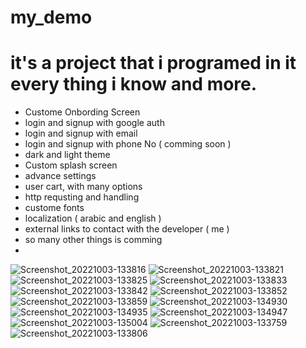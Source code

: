 # my_demo

# it's a project that i programed in it every thing i know and more.

- Custome Onbording Screen 
- login and signup with google auth
- login and signup with email
- login and signup with phone No ( comming soon )
- dark and light theme
- Custom splash screen 
- advance settings
- user cart, with many options
- http requsting and handling
- custome fonts
- localization ( arabic and english )
- external links to contact with the developer ( me )
- so many other things is comming
-
![Screenshot_20221003-133816](https://user-images.githubusercontent.com/31481728/193570448-353dfeb2-a01b-4c1c-8d87-6a3be4d891fd.png)
![Screenshot_20221003-133821](https://user-images.githubusercontent.com/31481728/193570458-eca7e2a7-a872-48c6-803b-8f6b90bcc04a.png)
![Screenshot_20221003-133825](https://user-images.githubusercontent.com/31481728/193570459-d2207981-0329-412f-b940-7443eed61a06.png)
![Screenshot_20221003-133833](https://user-images.githubusercontent.com/31481728/193570461-3231c208-7edb-41ae-8aca-5b0042d09341.png)
![Screenshot_20221003-133842](https://user-images.githubusercontent.com/31481728/193570468-06db7cee-de10-4d34-b3b9-b0d2efad291e.png)
![Screenshot_20221003-133852](https://user-images.githubusercontent.com/31481728/193570470-4481aa7f-a500-4ab4-9401-a6d10f319e67.png)
![Screenshot_20221003-133859](https://user-images.githubusercontent.com/31481728/193570474-45cab022-c430-4aa8-a005-535d1e61277f.png)
![Screenshot_20221003-134930](https://user-images.githubusercontent.com/31481728/193570478-cd1bea50-3883-4cf0-9332-4e28d4c4b3ca.png)
![Screenshot_20221003-134935](https://user-images.githubusercontent.com/31481728/193570481-e0016f69-5b82-471e-a45b-da167a0ce440.png)
![Screenshot_20221003-134947](https://user-images.githubusercontent.com/31481728/193570484-3919d66e-756a-4da2-a9f9-52111678faba.png)
![Screenshot_20221003-135004](https://user-images.githubusercontent.com/31481728/193570488-a75ea184-ae50-40fc-9cfe-8b34ff0eca7b.png)
![Screenshot_20221003-133759](https://user-images.githubusercontent.com/31481728/193570491-8ac41c51-5790-4f59-99f0-1de05c0ff3e6.png)
![Screenshot_20221003-133806](https://user-images.githubusercontent.com/31481728/193570496-7f91db1d-0f28-4455-b542-be3d5d3b89b3.png)
